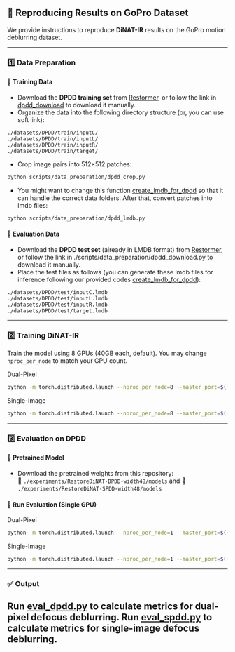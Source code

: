 ## 🚀 Reproducing Results on GoPro Dataset

We provide instructions to reproduce **DiNAT-IR** results on the GoPro motion deblurring dataset.

---

### 1️⃣ Data Preparation

#### 🔹 Training Data

- Download the **DPDD training set** from [Restormer](https://github.com/swz30/Restormer/tree/main/Defocus_Deblurring), or follow the link in [dpdd_download](/scripts/data_preparation/dpdd_download.py) to download it manually.
- Organize the data into the following directory structure  (or, you can use soft link):

```
./datasets/DPDD/train/inputC/
./datasets/DPDD/train/inputL/
./datasets/DPDD/train/inputR/
./datasets/DPDD/train/target/
```

- Crop image pairs into 512×512 patches:

```bash
python scripts/data_preparation/dpdd_crop.py
```

- You might want to change this function [create_lmdb_for_dpdd](/basicsr/utils/create_lmdb.py) so that it can handle the correct data folders. After that, convert patches into lmdb files:
```bash
python scripts/data_preparation/dpdd_lmdb.py
```

#### 🔹 Evaluation Data

- Download the **DPDD test set** (already in LMDB format) from [Restormer](https://github.com/swz30/Restormer/tree/main/Defocus_Deblurring), or follow the link in ./scripts/data_preparation/dpdd_download.py to download it manually.
- Place the test files as follows (you can generate these lmdb files for inference following our provided codes [create_lmdb_for_dpdd](/basicsr/utils/create_lmdb.py)):

```
./datasets/DPDD/test/inputC.lmdb
./datasets/DPDD/test/inputL.lmdb
./datasets/DPDD/test/inputR.lmdb
./datasets/DPDD/test/target.lmdb
```

---

### 2️⃣ Training DiNAT-IR

Train the model using 8 GPUs (40GB each, default). You may change `--nproc_per_node` to match your GPU count.

Dual-Pixel
```bash
python -m torch.distributed.launch --nproc_per_node=8 --master_port=$((12000 + RANDOM % 10000)) basicsr/train.py -opt options/train/DPDD/RestoreDiNAT-width48.yml --launcher pytorch
```
Single-Image
```bash
python -m torch.distributed.launch --nproc_per_node=8 --master_port=$((12000 + RANDOM % 10000)) basicsr/train.py -opt options/train/SPDD_8bit/RestoreDiNAT-width48.yml --launcher pytorch
```
---

### 3️⃣ Evaluation on DPDD

#### 🔹 Pretrained Model

- Download the pretrained weights from this repository:  
  📁 `./experiments/RestoreDiNAT-DPDD-width48/models`
and
  📁 `./experiments/RestoreDiNAT-SPDD-width48/models`

#### 🔹 Run Evaluation (Single GPU)

Dual-Pixel
```bash
python -m torch.distributed.launch --nproc_per_node=1 --master_port=$((12000 + RANDOM % 10000)) basicsr/test.py -opt options/test/DPDD/RestoreDiNAT-width48.yml --launcher pytorch
```
Single-Image
```bash
python -m torch.distributed.launch --nproc_per_node=1 --master_port=$((12000 + RANDOM % 10000)) basicsr/test.py -opt options/test/SPDD_8bit/RestoreDiNAT-width48.yml --launcher pytorch
```
---

### ✅ Output

Run [eval_dpdd.py](/eval_tools/eval_dpdd.py) to calculate metrics for dual-pixel defocus deblurring.
Run [eval_spdd.py](/eval_tools/eval_spdd.py) to calculate metrics for single-image defocus deblurring.
---
